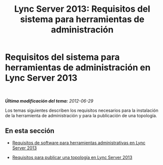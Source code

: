 ﻿---
title: 'Lync Server 2013: Requisitos del sistema para herramientas de administración'
TOCTitle: Requisitos del sistema para herramientas de administración
ms:assetid: 327d3f1f-651d-4bb2-8c08-89186ee8135e
ms:mtpsurl: https://technet.microsoft.com/es-es/library/JJ204791(v=OCS.15)
ms:contentKeyID: 48274862
ms.date: 01/07/2017
mtps_version: v=OCS.15
ms.translationtype: HT
---

# Requisitos del sistema para herramientas de administración en Lync Server 2013

 

_**Última modificación del tema:** 2012-06-29_

Los temas siguientes describen los requisitos necesarios para la instalación de la herramienta de administración y para la publicación de una topología.

## En esta sección

  - [Requisitos de software para herramientas administrativas en Lync Server 2013](lync-server-2013-administrative-tools-software-requirements.md)

  - [Requisitos para publicar una topología en Lync Server 2013](lync-server-2013-requirements-to-publish-a-topology.md)

